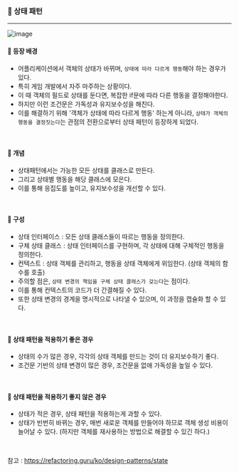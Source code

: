 ### 🔶 상태 패턴
---

![image](https://github.com/nayonsoso/WootecoTIL/assets/76177848/0c158286-7f7f-422b-8dfb-5fb32a2577a2)

#### 🔸 등장 배경

- 어플리케이션에서 객체의 상태가 바뀌며, `상태에 따라 다르게 행동`해야 하는 경우가 있다.
- 특히 게임 개발에서 자주 마주하는 상황이다.
- 이 때 객체의 필드로 상태를 둔다면, 복잡한 if문에 따라 다른 행동을 결정해야한다.
- 하지만 이런 조건문은 가독성과 유지보수성을 해친다.
- 이를 해결하기 위해 '객체가 상태에 따라 다르게 행동' 하는게 아니라, `상태가 객체의 행동을 결정짓는다`는 관점의 전환으로부터 상태 패턴이 등장하게 되었다.

<br>

#### 🔸 개념
- 상태패턴에서는 가능한 모든 상태를 클래스로 만든다.
- 그리고 상태별 행동을 해당 클래스에 모은다. 
- 이를 통해 응집도를 높이고, 유지보수성을 개선할 수 있다.

<br>

#### 🔸 구성
- 상태 인터페이스 : 모든 상태 클래스들이 따르는 행동을 정의한다.
- 구체 상태 클래스 : 상태 인터페이스를 구현하며, 각 상태에 대해 구체적인 행동을 정의한다.
- 컨텍스트 : 상태 객체를 관리하고, 행동을 상태 객체에게 위임한다. (상태 객체의 함수를 호출)
- 주의할 점은, `상태 변경의 책임을 구체 상태 클래스가 갖는다`는 점이다. 
- 이를 통해 컨텍스트의 코드가 더 간결해질 수 있다.
- 또한 상태 변경의 경계을 명시적으로 나타낼 수 있으며, 이 과정을 캡슐화 할 수 있다.

<br>

#### 🔸 상태 패턴을 적용하기 좋은 경우
- 상태의 수가 많은 경우, 각각의 상태 객체를 만드는 것이 더 유지보수하기 좋다. 
- 조건문 기반의 상태 변경이 많은 경우, 조건문을 없애 가독성을 높일 수 있다.

<br>

#### 🔸 상태 패턴을 적용하기 좋지 않은 경우
- 상태가 적은 경우, 상태 패턴을 적용하는게 과할 수 있다.
- 상태가 빈번히 바뀌는 경우, 매번 새로운 객체를 만들어야 하므로 객체 생성 비용이 늘어날 수 있다. (하지만 객체를 재사용하는 방법으로 해결할 수 있긴 하다.)

<br>

참고 : https://refactoring.guru/ko/design-patterns/state
